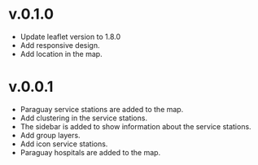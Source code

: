 # v.0.1.0

- Update leaflet version to 1.8.0
- Add responsive design.
- Add location in the map.

# v.0.0.1

- Paraguay service stations are added to the map.
- Add clustering in the service stations.
- The sidebar is added to show information about the service stations.
- Add group layers.
- Add icon service stations.
- Paraguay hospitals are added to the map.
